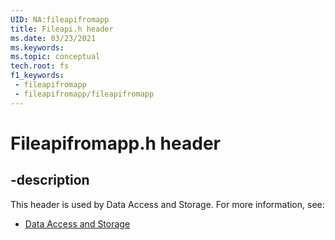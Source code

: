```yaml
---
UID: NA:fileapifromapp
title: Fileapi.h header
ms.date: 03/23/2021
ms.keywords: 
ms.topic: conceptual
tech.root: fs
f1_keywords:
 - fileapifromapp
 - fileapifromapp/fileapifromapp
---
```


# Fileapifromapp.h header


## -description

This header is used by Data Access and Storage. For more information, see:

- [Data Access and Storage](../_fs/index.md)


